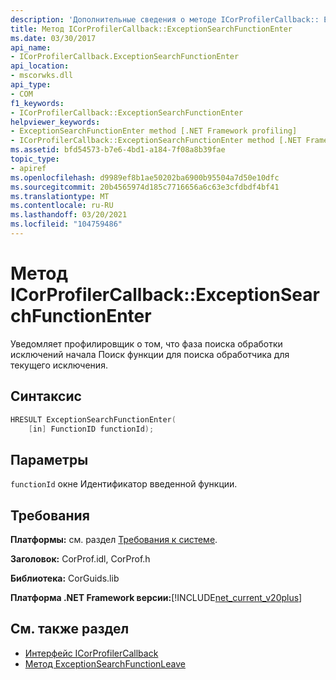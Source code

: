```yaml
---
description: 'Дополнительные сведения о методе ICorProfilerCallback:: Ексцептионсеарчфунктионентер'
title: Метод ICorProfilerCallback::ExceptionSearchFunctionEnter
ms.date: 03/30/2017
api_name:
- ICorProfilerCallback.ExceptionSearchFunctionEnter
api_location:
- mscorwks.dll
api_type:
- COM
f1_keywords:
- ICorProfilerCallback::ExceptionSearchFunctionEnter
helpviewer_keywords:
- ExceptionSearchFunctionEnter method [.NET Framework profiling]
- ICorProfilerCallback::ExceptionSearchFunctionEnter method [.NET Framework profiling]
ms.assetid: bfd54573-b7e6-4bd1-a184-7f08a8b39fae
topic_type:
- apiref
ms.openlocfilehash: d9989ef8b1ae50202ba6900b95504a7d50e10dfc
ms.sourcegitcommit: 20b4565974d185c7716656a6c63e3cfdbdf4bf41
ms.translationtype: MT
ms.contentlocale: ru-RU
ms.lasthandoff: 03/20/2021
ms.locfileid: "104759486"
---
```

# <a name="icorprofilercallbackexceptionsearchfunctionenter-method"></a>Метод ICorProfilerCallback::ExceptionSearchFunctionEnter

Уведомляет профилировщик о том, что фаза поиска обработки исключений начала Поиск функции для поиска обработчика для текущего исключения.  
  
## <a name="syntax"></a>Синтаксис  
  
```cpp  
HRESULT ExceptionSearchFunctionEnter(  
    [in] FunctionID functionId);  
```  
  
## <a name="parameters"></a>Параметры

`functionId` окне Идентификатор введенной функции.
  
## <a name="requirements"></a>Требования  

 **Платформы:** см. раздел [Требования к системе](../../get-started/system-requirements.md).  
  
 **Заголовок:** CorProf.idl, CorProf.h  
  
 **Библиотека:** CorGuids.lib  
  
 **Платформа .NET Framework версии:**[!INCLUDE[net_current_v20plus](../../../../includes/net-current-v20plus-md.md)]  
  
## <a name="see-also"></a>См. также раздел

- [Интерфейс ICorProfilerCallback](icorprofilercallback-interface.md)
- [Метод ExceptionSearchFunctionLeave](icorprofilercallback-exceptionsearchfunctionleave-method.md)
